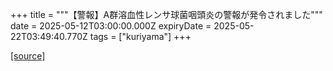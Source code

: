 +++
title = """【警報】A群溶血性レンサ球菌咽頭炎の警報が発令されました"""
date = 2025-05-12T03:00:00.000Z
expiryDate = 2025-05-22T03:49:40.770Z
tags = ["kuriyama"]
+++


[[source]](https://www.town.kuriyama.hokkaido.jp/soshiki/38/23062.html)

